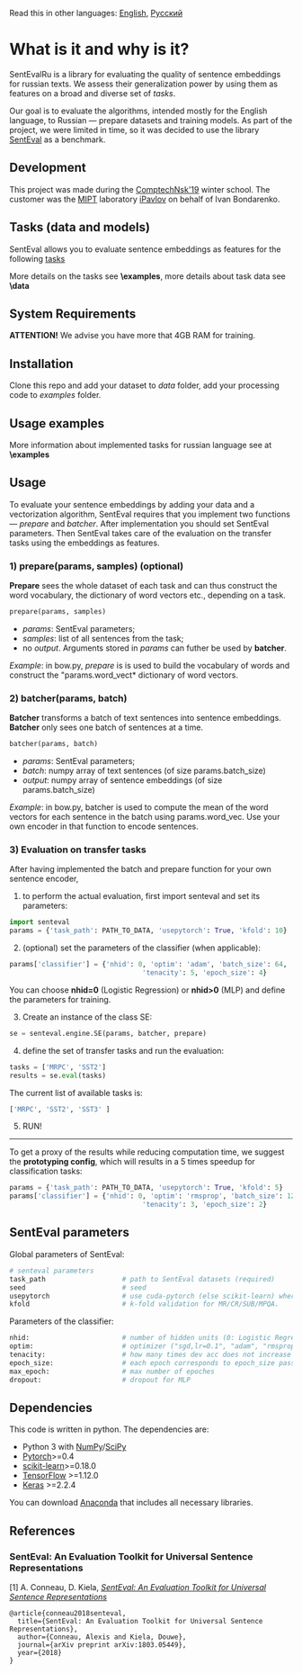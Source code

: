 Read this in other languages: [English](README.md), [Русский](README.ru.md)

# What is it and why is it?

SentEvalRu is a library for evaluating the quality of sentence embeddings for russian texts. We assess their generalization power by using them as features on a broad and diverse set of *tasks*.

Our goal is to evaluate the algorithms, intended mostly for the English language, to Russian — prepare datasets and training models. As part of the project, we were limited in time, so it was decided to use the library [SentEval](https://arxiv.org/abs/1803.05449) as a benchmark.

## Development 

This project was made during the [ComptechNsk'19](http://comptech.nsk.su/) winter school. The customer was the [MIPT](https://mipt.ru/english/) laboratory [iPavlov](https://ipavlov.ai/) on behalf of Ivan Bondarenko.


## Tasks (data and models)
SentEval allows you to evaluate sentence embeddings as features for the following [tasks](\data\README.md)

More details on the tasks see **\examples**, more details about task data see **\data**

## System Requirements
**ATTENTION!** We advise you have more that 4GB RAM for training.

## Installation

Clone this repo and add your dataset to *data* folder, add your processing code to  *examples* folder.

## Usage examples

More information about implemented tasks for russian language see at **\examples**

## Usage

To evaluate your sentence embeddings by adding your data and a vectorization algorithm, SentEval requires that you implement two functions — *prepare* and *batcher*. After implementation you should set SentEval parameters. Then SentEval takes care of the evaluation on the transfer tasks using the embeddings as features.

### 1) prepare(params, samples) (optional)

**Prepare** sees the whole dataset of each task and can thus construct the word vocabulary, the dictionary of word vectors etc., depending on a task.

 ```python
 prepare(params, samples) 
 ```
 - *params*: SentEval parameters;
 - *samples*: list of all sentences from the task;
 - no *output*. Arguments stored in *params* can futher be used by **batcher**.

*Example*: in bow.py, *prepare* is is used to build the vocabulary of words and construct the "params.word_vect* dictionary of word vectors.

### 2) batcher(params, batch)

**Batcher** transforms a batch of text sentences into sentence embeddings. **Batcher** only sees one batch of sentences at a time.
 ```python
 batcher(params, batch)
 ```
- *params*: SentEval parameters;
- *batch*: numpy array of text sentences (of size params.batch_size)
- *output*: numpy array of sentence embeddings (of size params.batch_size)

*Example*: in bow.py, batcher is used to compute the mean of the word vectors for each sentence in the batch using params.word_vec. Use your own encoder in that function to encode sentences.

### 3) Evaluation on transfer tasks

After having implemented the batch and prepare function for your own sentence encoder,

1) to perform the actual evaluation, first import senteval and set its parameters:
```python
import senteval
params = {'task_path': PATH_TO_DATA, 'usepytorch': True, 'kfold': 10}
```

2) (optional) set the parameters of the classifier (when applicable):
```python
params['classifier'] = {'nhid': 0, 'optim': 'adam', 'batch_size': 64,
                                 'tenacity': 5, 'epoch_size': 4}
```
You can choose **nhid=0** (Logistic Regression) or **nhid>0** (MLP) and define the parameters for training.

3) Create an instance of the class SE:
```python
se = senteval.engine.SE(params, batcher, prepare)
```

4) define the set of transfer tasks and run the evaluation:
```python
tasks = ['MRPC', 'SST2']
results = se.eval(tasks)
```
The current list of available tasks is:
```python
['MRPC', 'SST2', 'SST3' ]
```

5) RUN! 
---
To get a proxy of the results while reducing computation time, we suggest the **prototyping config**, which will results in a 5 times speedup for classification tasks:
```python
params = {'task_path': PATH_TO_DATA, 'usepytorch': True, 'kfold': 5}
params['classifier'] = {'nhid': 0, 'optim': 'rmsprop', 'batch_size': 128,
                                 'tenacity': 3, 'epoch_size': 2}
```

## SentEval parameters
Global parameters of SentEval:
```bash
# senteval parameters
task_path                   # path to SentEval datasets (required)
seed                        # seed
usepytorch                  # use cuda-pytorch (else scikit-learn) where possible
kfold                       # k-fold validation for MR/CR/SUB/MPQA.
```

Parameters of the classifier:
```bash
nhid:                       # number of hidden units (0: Logistic Regression, >0: MLP); Default nonlinearity: Tanh
optim:                      # optimizer ("sgd,lr=0.1", "adam", "rmsprop" ..)
tenacity:                   # how many times dev acc does not increase before training stops
epoch_size:                 # each epoch corresponds to epoch_size pass on the train set
max_epoch:                  # max number of epoches
dropout:                    # dropout for MLP
```

## Dependencies

This code is written in python. The dependencies are:

* Python 3 with [NumPy](http://www.numpy.org/)/[SciPy](http://www.scipy.org/)
* [Pytorch](http://pytorch.org/)>=0.4
* [scikit-learn](http://scikit-learn.org/stable/index.html)>=0.18.0
* [TensorFlow](https://www.tensorflow.org/) >=1.12.0
* [Keras](https://keras.io/) >=2.2.4

You can download [Anaconda](https://www.anaconda.com/distribution/) that includes all necessary libraries. 
## References

### SentEval: An Evaluation Toolkit for Universal Sentence Representations

[1] A. Conneau, D. Kiela, [*SentEval: An Evaluation Toolkit for Universal Sentence Representations*](https://arxiv.org/abs/1803.05449)

```
@article{conneau2018senteval,
  title={SentEval: An Evaluation Toolkit for Universal Sentence Representations},
  author={Conneau, Alexis and Kiela, Douwe},
  journal={arXiv preprint arXiv:1803.05449},
  year={2018}
}
```